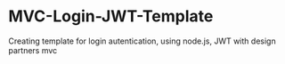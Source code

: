 # MVC-Login-JWT-Template
Creating template for login autentication, using node.js, JWT with  design partners mvc
